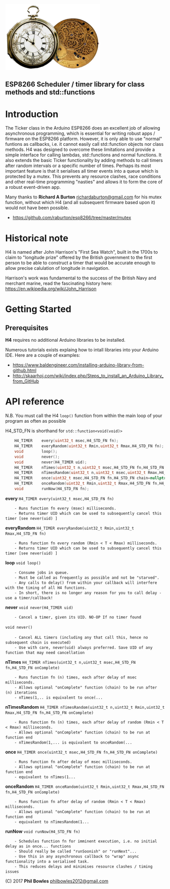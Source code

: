 ![H4 Logo](/assets/H4.png)
## ESP8266 Scheduler / timer library for class methods and std::functions
# Introduction

The Ticker class in the Arduino ESP8266 does an excellent job of allowing asynchronous programming, which is essential for writing robust apps / firmware on the ESP8266 platform. However, it is only able to use "normal" funtions as callbacks, i.e. it cannot easily call std::function objects nor class methods. H4 was designed to overcome these limitations and provide a simple interface for calling lambdas, std::functions and normal functions. It also extends the basic Ticker functionality by adding methods to call timers after random intervals or a specific number of times. Perhaps its most important feature is that it serialises all timer events into a queue which is protected by a mutex. This prevents any resource clashes, race conditions and other real-time programming "nasties" and allows it to form the core of a robust event-driven app.

Many thanks to **Richard A Burton** <richardaburton@gmail.com> for his mutex function, without which H4 (and all subsequent firmware based upon it) would not have been possible.
* https://github.com/raburton/esp8266/tree/master/mutex

# Historical note

H4 is named after John Harrison's "First Sea Watch", built in the 1700s to claim to "longitude prize" offered by the British government to the first person to be able to construct a timer that would be accurate enough to allow precise calulation of longitude in navigation.
	
Harrison's work was fundamental to the success of the British Navy and merchant marine, read the fascinating history here: https://en.wikipedia.org/wiki/John_Harrison

# Getting Started

## Prerequisites

**H4** requires no additional Arduino libraries to be installed.

Numerous tutorials exists explaing how to intall libraries into your Arduino IDE. Here are a couple of examples:

* https://www.baldengineer.com/installing-arduino-library-from-github.html
* http://skaarhoj.com/wiki/index.php/Steps_to_install_an_Arduino_Library_from_GitHub

# API reference

N.B. You must call the H4 `loop()` function from within the main loop of your program as often as possible

H4_STD_FN is shorthand for `std::function<void(void)>`

```c++
	H4_TIMER	every(uint32_t msec,H4_STD_FN fn);
	H4_TIMER	everyRandom(uint32_t Rmin,uint32_t Rmax,H4_STD_FN fn);
	void 		loop();
	void 		never();
	void 		never(H4_TIMER uid);
	H4_TIMER 	nTimes(uint32_t n,uint32_t msec,H4_STD_FN fn,H4_STD_FN chain=nullptr);
	H4_TIMER 	nTimesRandom(uint32_t n,uint32_t msec,uint32_t Rmax,H4_STD_FN fn,H4_STD_FN chain=nullptr);
	H4_TIMER 	once(uint32_t msec,H4_STD_FN fn,H4_STD_FN chain=nullptr);
	H4_TIMER 	onceRandom(uint32_t Rmin,uint32_t Rmax,H4_STD_FN fn,H4_STD_FN chain=nullptr);
	void	 	runNow(H4_STD_FN fn);
```

**every** 		`H4_TIMER every(uint32_t msec,H4_STD_FN fn)`

		- Runs function fn every (msec) milliseconds.
		- Returns timer UID which can be used to subsequently cancel this timer [see never(uid) ]

**everyRandom** `H4_TIMER everyRandom(uint32_t Rmin,uint32_t Rmax,H4_STD_FN fn)`

		- Runs function fn every random (Rmin < T < Rmax) milliseconds.
		- Returns timer UID which can be used to subsequently cancel this timer [see never(uid) ]

**loop** 		`void loop()`

		- Consume jobs in queue.
		- Must be called as frequently as possible and not be "starved".
		- Any calls to delay() from within your callback will interfere with the timing of all H4 functions.
		- In short, there is no longer any reason for you to call delay - use a timer/callback!
		
**never** 		`void never(H4_TIMER uid)`

		- Cancel a timer, given its UID. NO-OP If no timer found
		
	void never()

		- Cancel ALL timers (including any that call this, hence no subsequent chain is executed)
		- Use with care, never(uid) always preferred. Save UID of any function that may need cancellation
		
**nTimes**		`H4_TIMER nTimes(uint32_t n,uint32_t msec,H4_STD_FN fn,H4_STD_FN onComplete)`

		- Runs function fn (n) times, each after delay of msec milliseconds.
		- Allows optional "onComplete" function (chain) to be run after (n) iterations
		- nTimes(1,.. is equivalent to once(...

**nTimesRandom** `H4_TIMER nTimesRandom(uint32_t n,uint32_t Rmin,uint32_t Rmax,H4_STD_FN fn,H4_STD_FN onComplete)`

		- Runs function fn (n) times, each after delay of random (Rmin < T < Rmax) milliseconds.
		- Allows optional "onComplete" function (chain) to be run at function end
		- nTimesRandom(1,... is equivalent to onceRandom(...

**once**		`H4_TIMER once(uint32_t msec,H4_STD_FN fn,H4_STD_FN onComplete)`

		- Runs function fn after delay of msec milliseconds.
		- Allows optional "onComplete" function (chain) to be run at function end
		- equivalent to nTimes(1...

**onceRandom** 	`H4_TIMER onceRandom(uint32_t Rmin,uint32_t Rmax,H4_STD_FN fn,H4_STD_FN onComplete)`

		- Runs function fn after delay of random (Rmin < T < Rmax) milliseconds.
		- Allows optional "onComplete" function (chain) to be run at function end
		- equivalent to nTimesRandom(1...

**runNow**		`void runNow(H4_STD_FN fn)`

		- Schedules function fn for imminent execution, i.e. no initial delay as in once... functions
		- Should really be called "runSoonish" or "runNext"...
		- Use this in any asynchronous callback to "wrap" async functionality into a serialised task. 
		- This reduces delays and minimises resource clashes / timing issues
		

(C) 2017 **Phil Bowles**
philbowles2012@gmail.com

